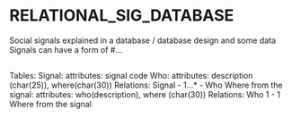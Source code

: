 # RELATIONAL_SIG_DATABASE
Social signals explained in a database / database design and some data
Signals can have a form of #...
##
Tables:
Signal:
attributes: signal code
Who:
attributes: description (char(25)), where(char(30))
Relations:
Signal - 1...* - Who
Where from the signal:
attributes: who(description), where (char(30))
Relations:
Who 1 - 1 Where from the signal
